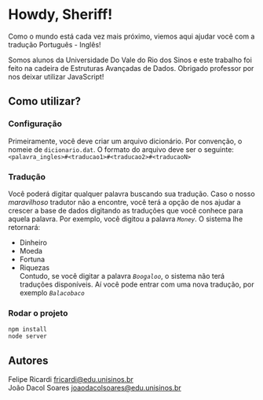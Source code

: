 # Howdy, Sheriff!
Como o mundo está cada vez mais próximo, viemos aqui ajudar você com a tradução Português - Inglês!

Somos alunos da Universidade Do Vale do Rio dos Sinos e este trabalho foi feito na cadeira de Estruturas Avançadas de Dados. Obrigado professor por nos deixar utilizar JavaScript!

## Como utilizar?
### Configuração
Primeiramente, você deve criar um arquivo dicionário. Por convenção, o nomeie de `dicionario.dat`. O formato do arquivo deve ser o seguinte:<br>
`<palavra_ingles>#<traducao1>#<traducao2>#<traducaoN>`
### Tradução
Você poderá digitar qualquer palavra buscando sua tradução. Caso o nosso _maravilhoso_ tradutor não a encontre, você terá a opção de nos ajudar a crescer a base de dados digitando as traduções que você conhece para aquela palavra.
Por exemplo, você digitou a palavra *`Money`*.
O sistema lhe retornará:
- Dinheiro
- Moeda
- Fortuna
- Riquezas<br>
Contudo, se você digitar a palavra *`Boogaloo`*, o sistema não terá traduções disponíveis. Aí você pode entrar com uma nova tradução, por exemplo *`Balacobaco`*
### Rodar o projeto
`npm install` <br>
`node server`
## Autores
Felipe Ricardi <fricardi@edu.unisinos.br> <br>
João Dacol Soares <joaodacolsoares@edu.unisinos.br> <br>
